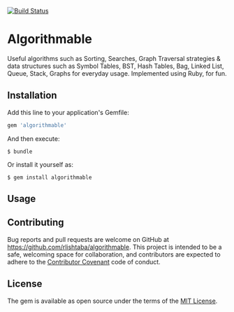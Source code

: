 [![Build Status](https://travis-ci.org/rlishtaba/algorithmable.svg?branch=master)](https://travis-ci.org/rlishtaba/algorithmable)

# Algorithmable

Useful algorithms such as Sorting, Searches, Graph Traversal strategies & data structures such as Symbol Tables, BST, Hash Tables, Bag, Linked List, Queue, Stack, Graphs for everyday usage. Implemented using Ruby, for fun.

## Installation

Add this line to your application's Gemfile:

```ruby
gem 'algorithmable'
```

And then execute:

    $ bundle

Or install it yourself as:

    $ gem install algorithmable

## Usage

## Contributing

Bug reports and pull requests are welcome on GitHub at https://github.com/rlishtaba/algorithmable. This project is intended to be a safe, welcoming space for collaboration, and contributors are expected to adhere to the [Contributor Covenant](contributor-covenant.org) code of conduct.

## License

The gem is available as open source under the terms of the [MIT License](http://opensource.org/licenses/MIT).

